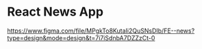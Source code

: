# React News App

https://www.figma.com/file/MPgkTo8KutaIi2QuSNsDIb/FE--news?type=design&mode=design&t=7i7iSdnbA7DZZzCt-0
